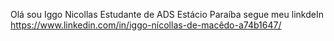 Olá sou Iggo Nicollas Estudante de ADS Estácio Paraíba
segue meu linkdeIn
https://www.linkedin.com/in/iggo-nícollas-de-macêdo-a74b1647/

